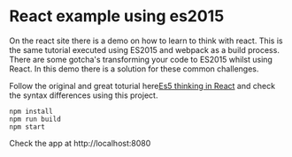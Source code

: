 # React example using es2015

On the react site there is a demo on how to learn to think with react. This is the same tutorial executed using ES2015 and webpack as a build process. There are some gotcha's transforming your code to ES2015 whilst using React. In this demo there is a solution for these common challenges.

Follow the original and great toturial here[Es5 thinking in React](https://facebook.github.io/react/docs/thinking-in-react.html) and check the syntax differences using this project. 

```
npm install 
npm run build
npm start 
```

Check the app at http://localhost:8080
